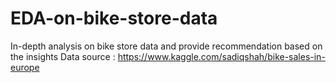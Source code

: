 # EDA-on-bike-store-data

In-depth analysis on bike store data and provide recommendation based on the insights
Data source : https://www.kaggle.com/sadiqshah/bike-sales-in-europe
